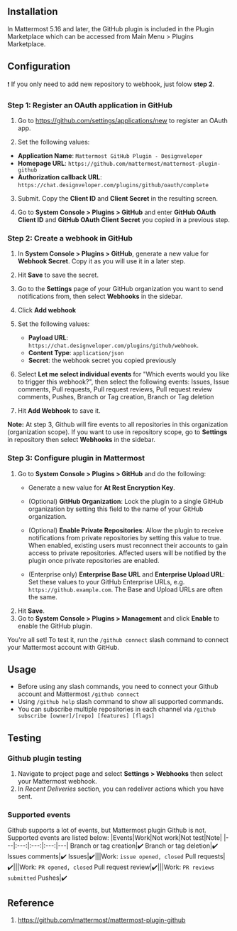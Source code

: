 ## Installation

In Mattermost 5.16 and later, the GitHub plugin is included in the Plugin Marketplace which can be accessed from Main Menu > Plugins Marketplace. 

## Configuration

:exclamation: If you only need to add new repository to webhook, just folow **step 2**.

### Step 1: Register an OAuth application in GitHub

1. Go to https://github.com/settings/applications/new to register an OAuth app.

2. Set the following values:
- **Application Name**: `Mattermost GitHub Plugin - Designveloper`
- **Homepage URL**: `https://github.com/mattermost/mattermost-plugin-github`
- **Authorization callback URL**: `https://chat.designveloper.com/plugins/github/oauth/complete`

3. Submit. Copy the **Client ID** and **Client Secret** in the resulting screen.

4. Go to **System Console > Plugins > GitHub** and enter **GitHub OAuth Client ID** and **GitHub OAuth Client Secret** you copied in a previous step.

### Step 2: Create a webhook in GitHub

1. In **System Console > Plugins > GitHub**, generate a new value for **Webhook Secret**. Copy it as you will use it in a later step.

2. Hit **Save** to save the secret.

3. Go to the **Settings** page of your GitHub organization you want to send notifications from, then select **Webhooks** in the sidebar.

4. Click **Add webhook**

5. Set the following values:
   - **Payload URL**: `https://chat.designveloper.com/plugins/github/webhook`.
   - **Content Type**: `application/json`
   - **Secret**: the webhook secret you copied previously

6. Select **Let me select individual events** for "Which events would you like to trigger this webhook?", then select the following events: Issues, Issue comments, Pull requests, Pull request reviews, Pull request review comments, Pushes, Branch or Tag creation, Branch or Tag deletion

7. Hit **Add Webhook** to save it.

**Note:** At step 3, Github will fire events to all repositories in this organization (organization scope). If you want to use in repository scope, go to **Settings** in repository then select **Webhooks** in the sidebar.

### Step 3: Configure plugin in Mattermost

1. Go to **System Console > Plugins > GitHub** and do the following:
   - Generate a new value for **At Rest Encryption Key**.
   - (Optional) **GitHub Organization**: Lock the plugin to a single GitHub organization by setting this field to the name of your GitHub organization.
   - (Optional) **Enable Private Repositories**: Allow the plugin to receive notifications from private repositories by setting this value to true.
    When enabled, existing users must reconnect their accounts to gain access to private repositories. Affected users will be notified by the plugin once private repositories are enabled.

   - (Enterprise only) **Enterprise Base URL** and **Enterprise Upload URL**: Set these values to your GitHub Enterprise URLs, e.g. `https://github.example.com`. The Base and Upload URLs are often the same.
2. Hit **Save**.
3. Go to **System Console > Plugins > Management** and click **Enable** to enable the GitHub plugin.

You're all set! To test it, run the `/github connect` slash command to connect your Mattermost account with GitHub.


## Usage
- Before using any slash commands, you need to connect your Github account and Mattermost `/github connect`
- Using `/github help` slash command to show all supported commands.
- You can subscribe multiple repositories in each channel via `/github subscribe [owner]/[repo] [features] [flags]`

## Testing
### Github plugin testing
1. Navigate to project page and select **Settings > Webhooks** then select your Mattermost webhook.
2. In *Recent Deliveries* section, you can redeliver actions which you have sent.

### Supported events
Github supports a lot of events, but Mattermost plugin Github is not. Supported events are listed below:
|Events|Work|Not work|Not test|Note|
|---|:---:|:---:|:---:|---|
Branch or tag creation|:heavy_check_mark:
Branch or tag deletion|:heavy_check_mark:
Issues comments|:heavy_check_mark:
Issues|:heavy_check_mark:|||Work: `issue opened, closed`
Pull requests|:heavy_check_mark:|||Work: `PR opened, closed`
Pull request review|:heavy_check_mark:|||Work: `PR reviews submitted`
Pushes|:heavy_check_mark:

## Reference
1. https://github.com/mattermost/mattermost-plugin-github